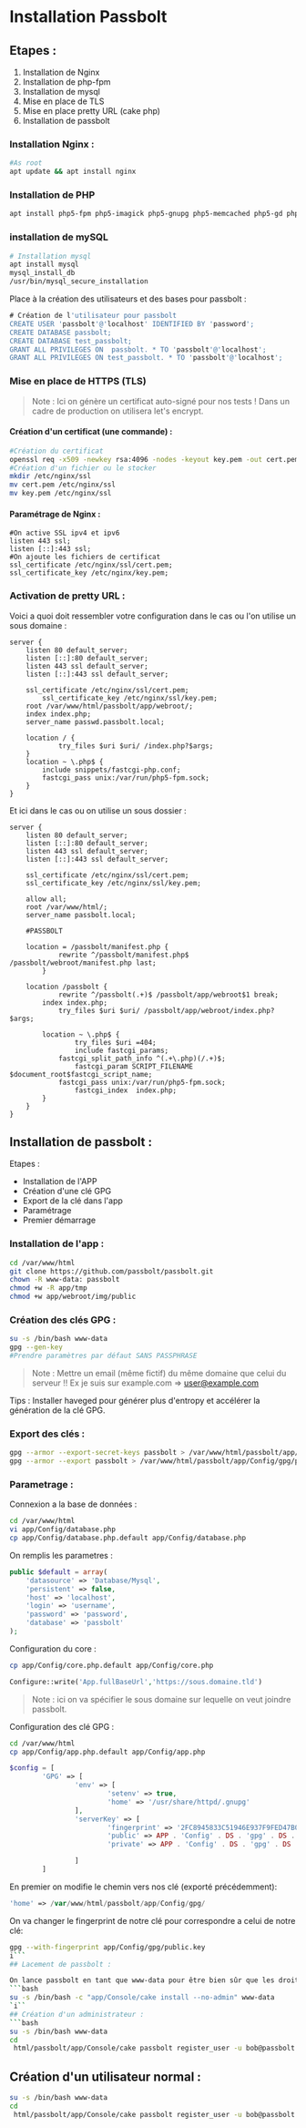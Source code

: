 # Installation Passbolt 

## Etapes :

1. Installation de Nginx
2. Installation de php-fpm
3. Installation de mysql
4. Mise en place de TLS
5. Mise en place pretty URL (cake php)
6. Installation de passbolt

### Installation Nginx :

```bash 
#As root
apt update && apt install nginx
```

### Installation de PHP
```bash
apt install php5-fpm php5-imagick php5-gnupg php5-memcached php5-gd php5-mysql
```

### installation de mySQL

```bash
# Installation mysql 
apt install mysql
mysql_install_db
/usr/bin/mysql_secure_installation
```
Place à la création des utilisateurs et des bases pour passbolt :

```sql
# Création de l'utilisateur pour passbolt
CREATE USER 'passbolt'@'localhost' IDENTIFIED BY 'password';
CREATE DATABASE passbolt;
CREATE DATABASE test_passbolt;
GRANT ALL PRIVILEGES ON  passbolt. * TO 'passbolt'@'localhost';
GRANT ALL PRIVILEGES ON test_passbolt. * TO 'passbolt'@'localhost';
```

### Mise en place de HTTPS (TLS)

> Note : Ici on génère un certificat auto-signé pour nos tests !
> Dans un cadre de production on utilisera let's encrypt.

#### Création d'un certificat (une commande) :

```bash
#Création du certificat
openssl req -x509 -newkey rsa:4096 -nodes -keyout key.pem -out cert.pem -days 365
#Création d'un fichier ou le stocker
mkdir /etc/nginx/ssl
mv cert.pem /etc/nginx/ssl
mv key.pem /etc/nginx/ssl
```
#### Paramétrage de Nginx :

```nginx
#On active SSL ipv4 et ipv6
listen 443 ssl;
listen [::]:443 ssl;
#On ajoute les fichiers de certificat
ssl_certificate /etc/nginx/ssl/cert.pem;
ssl_certificate_key /etc/nginx/key.pem;
```

### Activation de pretty URL :

Voici a quoi doit ressembler votre configuration dans le cas ou l'on utilise un sous domaine :

```nginx
server {
	listen 80 default_server;
	listen [::]:80 default_server;
	listen 443 ssl default_server;
	listen [::]:443 ssl default_server;

	ssl_certificate /etc/nginx/ssl/cert.pem;
        ssl_certificate_key /etc/nginx/ssl/key.pem;
	root /var/www/html/passbolt/app/webroot/;
	index index.php;
	server_name passwd.passbolt.local;

	location / {
        	try_files $uri $uri/ /index.php?$args;
	}
	location ~ \.php$ {
		include snippets/fastcgi-php.conf;
		fastcgi_pass unix:/var/run/php5-fpm.sock;
	}
}

```

Et ici dans le cas ou on utilise un sous dossier :

```nginx
server {
	listen 80 default_server;
	listen [::]:80 default_server;
	listen 443 ssl default_server;
	listen [::]:443 ssl default_server;
	 
	ssl_certificate /etc/nginx/ssl/cert.pem;
    ssl_certificate_key /etc/nginx/ssl/key.pem;

	allow all;
	root /var/www/html/;
	server_name passbolt.local;
	
	#PASSBOLT
	
	location = /passbolt/manifest.php {
    		rewrite ^/passbolt/manifest.php$ /passbolt/webroot/manifest.php last;
    	}

	location /passbolt {
        	rewrite ^/passbolt(.+)$ /passbolt/app/webroot$1 break;
		index index.php;
        	try_files $uri $uri/ /passbolt/app/webroot/index.php?$args;
 
  		location ~ \.php$ {
     			try_files $uri =404;
     			include fastcgi_params;
			fastcgi_split_path_info ^(.+\.php)(/.+)$;
     			fastcgi_param SCRIPT_FILENAME $document_root$fastcgi_script_name;
			fastcgi_pass unix:/var/run/php5-fpm.sock;
     			fastcgi_index  index.php;
  		}	
	}
}
```
## Installation de passbolt :

Etapes :
- Installation de l'APP
- Création d'une clé GPG 
- Export de la clé dans l'app
- Paramétrage 
- Premier démarrage

### Installation de l'app :

```bash
cd /var/www/html
git clone https://github.com/passbolt/passbolt.git
chown -R www-data: passbolt
chmod +w -R app/tmp
chmod +w app/webroot/img/public
```

### Création des clés GPG :

```bash
su -s /bin/bash www-data
gpg --gen-key
#Prendre paramètres par défaut SANS PASSPHRASE
```
> Note : Mettre un email (même fictif) du même domaine que celui du serveur !!
> Ex je suis sur example.com => user@example.com

Tips : Installer haveged pour générer plus d'entropy et accélérer la génération de la clé GPG.

### Export des clés :
```bash
gpg --armor --export-secret-keys passbolt > /var/www/html/passbolt/app/Config/gpg/private.key
gpg --armor --export passbolt > /var/www/html/passbolt/app/Config/gpg/public.key
```
### Parametrage :

Connexion a la base de données :
```bash
cd /var/www/html
vi app/Config/database.php
cp app/Config/database.php.default app/Config/database.php
```
On remplis les parametres :
```php
public $default = array(
	'datasource' => 'Database/Mysql',
	'persistent' => false,
	'host' => 'localhost',
	'login' => 'username',
	'password' => 'password',
	'database' => 'passbolt'
);
```
Configuration du core :

```bash
cp app/Config/core.php.default app/Config/core.php
```

```php
Configure::write('App.fullBaseUrl','https://sous.domaine.tld')
```
> Note : ici on va spécifier le sous domaine sur lequelle on veut joindre passbolt.


Configuration des clé GPG :
```bash
cd /var/www/html
cp app/Config/app.php.default app/Config/app.php
```
```php
$config = [
		'GPG' => [
				'env' => [
						'setenv' => true,
						'home' => '/usr/share/httpd/.gnupg'
				],
				'serverKey' => [
						'fingerprint' => '2FC8945833C51946E937F9FED47B0811573EE67D',
						'public' => APP . 'Config' . DS . 'gpg' . DS . 'public.key',
						'private' => APP . 'Config' . DS . 'gpg' . DS . 'private.key',

				]
		]
```
En premier on modifie le chemin vers nos clé (exporté précédemment):
```php
'home' => /var/www/html/passbolt/app/Config/gpg/
```
On va changer le fingerprint de notre clé pour correspondre a celui de notre clé:
```bash
gpg --with-fingerprint app/Config/gpg/public.key
i```
## Lacement de passbolt :

On lance passbolt en tant que www-data pour être bien sûr que les droits sont bien configurés :
```bash
su -s /bin/bash -c "app/Console/cake install --no-admin" www-data
`i``
## Création d'un administrateur :
```bash
su -s /bin/bash www-data
cd 
 html/passbolt/app/Console/cake passbolt register_user -u bob@passbolt.local -f bob -l paterson -r admin
```
## Création d'un utilisateur normal :
```bash
su -s /bin/bash www-data
cd 
 html/passbolt/app/Console/cake passbolt register_user -u bob@passbolt.local -f bob -l paterson -r user
```
